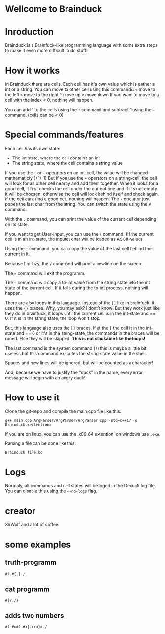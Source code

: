 # Wellcome to Brainduck

# Inroduction
Brainduck is a Brainfuck-like programming language with some extra steps to make it even more difficult to do stuff!

# How it works
In Brainduck there are cells. Each cell has it's own value which is eather a int or a string.
You can move to other cell using this commands:
`<` move to the left
`>` move to the right
`^` move up
`v` move down
If you want to move to a cell with the index < 0, nothing will happen.

You can add 1 to the cells using the `+` command and subtract 1 using the `-` command. (cells can be < 0)

# Special commands/features

Each cell has its own state:
 - The int state, where the cell contains an int
 - The string state, where the cell contains a string value

If you use the `+` or `-` operators on an int-cell, the value will be changed mathematicly (+1/-1)
But if you use the `+` operators on a string-cell, the cell will look for an other cell nearby and add them together.
When it looks for a good cell, it first checks the cell under the current one and if it's not empty it will be choosen, otherwise the cell will look behind itself and check again. If the cell cant find a good cell, nothing will happen.
The `-` operator just popes the last char from the string.
You can switch the state using the `#` command.

With the `.` command, you can print the value of the current cell depending on its state.

If you want to get User-input, you can use the `?` command. (If the current cell is in an int-state, the inputet char will be loaded as ASCII-value)

Using the `;` command, you can copy the value of the last cell behind the current in it.

Because I'm lazy, the `/` command will print a newline on the screen.

The `=` command will exit the programm.

The `~` command will copy a to-int value from the string state into the int state of the current cell. 
If it fails during the to-int process, nothing will happen.

There are also loops in this language.
Instead of the `[]` like in brainfuck, it uses the `{}` braces.
Why, you may ask? I dont't know!
But they work just like they do in brainfuck, it loops until the current cell is in the int-state and == 0. If it is in the string state, the loop won't stop.

But, this language also uses the `[]` braces.
If at the `[` the cell is in the int-state and == 0 or it's in the string-state, the commands in the braces will be runed.
Else they will be skipped. **This is not stackable like the loops!**

The last command is the system command (`!`) this is maybe a little bit useless but this command executes the string-state value in the shell.

Spaces and new lines will be ignored, but will be counted as a character!

And, because we have to justify the "duck" in the name, every error message will begin with an angry duck!

# How to use it
Clone the git-repo and compile the main.cpp file like this:
```
g++ main.cpp ArgParser/ArgParser/ArgParser.cpp -std=c++17 -o Brainduck.<extention>
```

If you are on linux, you can use the .x86_64 extention,
on windows use `.exe`.

Parsing a file can be done like this:
```
Brainduck file.bd
```

# Logs
Normaly, all commands and cell states will be loged in the Deduck.log file.
You can disable this using the `--no-logs` flag.

# creator
SirWolf and a lot of coffee

# some examples
## truth-programm
```
#?~#{.}./
```
## cat programm
```
#{?./}
```
## adds two numbers
```
#?~#>#?~#<{->+<}>./
```